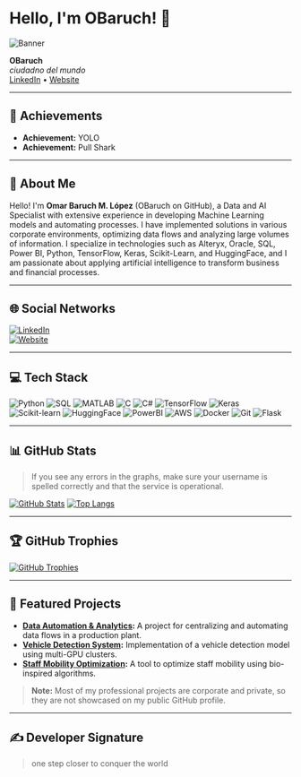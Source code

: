 # Hello, I'm OBaruch! 👋

![Banner](https://via.placeholder.com/1000x200.png?text=Welcome+to+My+Profile)

**OBaruch**  
*ciudadno del mundo*  
[LinkedIn](https://www.linkedin.com/in/baruchlopez/) • [Website](https://baruchlopez.com/)

---

## 🏅 Achievements
- **Achievement:** YOLO  
- **Achievement:** Pull Shark

---

## 💫 About Me
Hello! I'm **Omar Baruch M. López** (OBaruch on GitHub), a Data and AI Specialist with extensive experience in developing Machine Learning models and automating processes. I have implemented solutions in various corporate environments, optimizing data flows and analyzing large volumes of information. I specialize in technologies such as Alteryx, Oracle, SQL, Power BI, Python, TensorFlow, Keras, Scikit-Learn, and HuggingFace, and I am passionate about applying artificial intelligence to transform business and financial processes.

---

## 🌐 Social Networks
[![LinkedIn](https://img.shields.io/badge/LinkedIn-0077B5?style=flat&logo=linkedin&logoColor=white)](https://www.linkedin.com/in/baruchlopez/)  
[![Website](https://img.shields.io/badge/Web-000000?style=flat)](https://baruchlopez.com/)

---

## 💻 Tech Stack
![Python](https://img.shields.io/badge/Python-3776AB?style=flat&logo=python&logoColor=white)
![SQL](https://img.shields.io/badge/SQL-4479A1?style=flat&logo=postgresql&logoColor=white)
![MATLAB](https://img.shields.io/badge/MATLAB-FF6C0D?style=flat&logo=matlab&logoColor=white)
![C](https://img.shields.io/badge/C-00599C?style=flat&logo=c&logoColor=white)
![C#](https://img.shields.io/badge/C%23-239120?style=flat&logo=c-sharp&logoColor=white)
![TensorFlow](https://img.shields.io/badge/TensorFlow-FF6F00?style=flat&logo=tensorflow&logoColor=white)
![Keras](https://img.shields.io/badge/Keras-D00000?style=flat&logo=keras&logoColor=white)
![Scikit-learn](https://img.shields.io/badge/Scikit--learn-F7931E?style=flat&logo=scikit-learn&logoColor=white)
![HuggingFace](https://img.shields.io/badge/HuggingFace-00C4B4?style=flat&logo=huggingface&logoColor=white)
![PowerBI](https://img.shields.io/badge/Power%20BI-F2C811?style=flat&logo=powerbi&logoColor=white)
![AWS](https://img.shields.io/badge/AWS-232F3E?style=flat&logo=amazon-aws&logoColor=white)
![Docker](https://img.shields.io/badge/Docker-2496ED?style=flat&logo=docker&logoColor=white)
![Git](https://img.shields.io/badge/Git-F05032?style=flat&logo=git&logoColor=white)
![Flask](https://img.shields.io/badge/Flask-000000?style=flat&logo=flask&logoColor=white)
<!-- Add more badges or languages as needed -->

---

## 📊 GitHub Stats
> If you see any errors in the graphs, make sure your username is spelled correctly and that the service is operational.

[![GitHub Stats](https://github-readme-stats.vercel.app/api?username=OBaruch&show_icons=true&theme=radical)](https://github.com/OBaruch)
[![Top Langs](https://github-readme-stats.vercel.app/api/top-langs/?username=OBaruch&layout=compact&theme=radical)](https://github.com/OBaruch)

---

## 🏆 GitHub Trophies
[![GitHub Trophies](https://github-profile-trophy.vercel.app/?username=OBaruch&theme=onedark)](https://github.com/OBaruch)

---

## 📁 Featured Projects
- **[Data Automation & Analytics](https://github.com/OBaruch/Data-Automation):** A project for centralizing and automating data flows in a production plant.
- **[Vehicle Detection System](https://github.com/OBaruch/Vehicle-Detection):** Implementation of a vehicle detection model using multi-GPU clusters.
- **[Staff Mobility Optimization](https://github.com/OBaruch/Staff-Mobility):** A tool to optimize staff mobility using bio-inspired algorithms.

> **Note:** Most of my professional projects are corporate and private, so they are not showcased on my public GitHub profile.

---

## ✍️ Developer Signature
> one step closer to conquer the world
